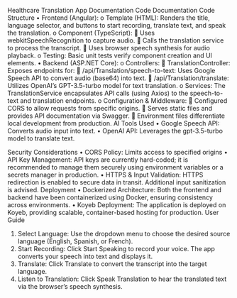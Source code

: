 Healthcare Translation App Documentation
Code Documentation
Code Structure
•	Frontend (Angular):
o	Template (HTML):
Renders the title, language selector, and buttons to start recording, translate text, and speak the translation.
o	Component (TypeScript):
	Uses webkitSpeechRecognition to capture audio.
	Calls the translation service to process the transcript.
	Uses browser speech synthesis for audio playback.
o	Testing:
Basic unit tests verify component creation and UI elements.
•	Backend (ASP.NET Core):
o	Controllers:
	TranslationController:
Exposes endpoints for:
	/api/Translation/speech-to-text: Uses Google Speech API to convert audio (base64) into text.
	/api/Translation/translate: Utilizes OpenAI’s GPT-3.5-turbo model for text translation.
o	Services:
The TranslationService encapsulates API calls (using Axios) to the speech-to-text and translation endpoints.
o	Configuration & Middleware:
	Configured CORS to allow requests from specific origins.
	Serves static files and provides API documentation via Swagger.
	Environment files differentiate local development from production.
AI Tools Used
•	Google Speech API:
Converts audio input into text.
•	OpenAI API:
Leverages the gpt-3.5-turbo model to translate text.

Security Considerations
•	CORS Policy:
Limits access to specified origins
•	API Key Management:
API keys are currently hard-coded; it is recommended to manage them securely using environment variables or a secrets manager in production.
•	HTTPS & Input Validation:
HTTPS redirection is enabled to secure data in transit. Additional input sanitization is advised.
Deployment
•	Dockerized Architecture:
Both the frontend and backend have been containerized using Docker, ensuring consistency across environments.
•	Koyeb Deployment:
The application is deployed on Koyeb, providing scalable, container-based hosting for production.
User Guide
1.	Select Language:
Use the dropdown menu to choose the desired source language (English, Spanish, or French).
2.	Start Recording:
Click Start Speaking to record your voice. The app converts your speech into text and displays it.
3.	Translate:
Click Translate to convert the transcript into the target language.
4.	Listen to Translation:
Click Speak Translation to hear the translated text via the browser’s speech synthesis.

